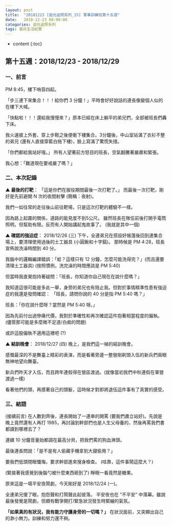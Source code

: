 ```yaml
---
layout: post
title:  "20181223 [迴光返照系列_15] 軍事訓練役第十五週"
date:   2018-12-23 00:00:00
categories: 迴光返照系列
tags: 當兵生活紀實
---
```



* content
{:toc}


## 第十五週：2018/12/23 - 2018/12/29
### 一、前言
PM 8:45，樓下哨音四起。

「步三連下來集合！！！給你們 3 分鐘！」平時會好好說話的連長像變個人似的在樓下大喊。

「快點啦！！！還給我慢慢來？」原本已經在床上躺平的弟兄們，全部被班長們轟下床。

我火速披上外套、穿上步鞋之後便衝下樓集合。3分鐘後，中山室站滿了衣衫不整的弟兄 (還有人直接穿藍白拖下樓)，臉上寫滿了驚慌失措。

「你們都給我站好哦。」
所有人望著前方怒目的班長，空氣翻騰著嚴肅和緊張。

我心想：「難道現在要戒嚴了嗎？」


### 二、本次記錄
**▲ 最後的打靶**：
「這是你們在服役期間最後一次打靶了。」
而最後一次打靶，剛好是先前避開 N 次的夜間射擊 (簡稱：夜射)。

我們一如往常的走往後山前往靶場，只是這次打靶的體驗不一樣。

因為路上起霧的關係，道路的能見度不到5公尺。
雖然班長在隊伍前後打開手電筒照明，但幫助有限。反而有人開始講起鬼故事了。
(我就是其中一個)

**▲ 確認的強迫症**：
2018/12/26 (三) 下午，全連弟兄在搭設好帳篷後回到連集合場上，要清理使用過後的土工器具 (小圓鍬和十字鎬)。
那時候是 PM 4:28，班長宣佈說洗澡時間到 40 分。

我腦中的邏輯編譯錯誤：「蛤？這樣只有 12 分鐘，怎麼可能洗得完？」(而且還要清理土工器具)
(按照慣例，洗完澡的時間應該是 PM 5:40)

但當時我直覺抱持著疑問：「班長，你知道你自己現在在說什麼嗎？」

我知道這很可能是多此一舉，身旁的弟兄也有阻止我。但對於事情精準性患有強迫症的我還是發問確認：
「班長，請問你說的 40 分是指 PM 5:40 嗎？」

班長：「你在說什麼呀？當然是 PM 5:40 呀。」

因為先前付出過慘痛代價，我對於準確性和再次確認這件抱著相當程度的偏執。(儘管那可能是多麼微不足道/白痴的問題)

或許這股偏執不適用這裡吧 (?)

 
**▲ 結訓晚會**：
2018/12/27 (四) 晚上，是我們這一梯的結訓晚會。

感慨最深的不是舞臺上精彩的表演，而是看著旁邊一整營剛剃頭入伍的新兵們兩眼無神地望向舞臺。

新兵們昨天才入伍，而且跨年連假得在營區渡過。(就像當初我們中秋連假在軍營渡過一樣)

看著他們的頭，再摸著自己的頭髮，這時候才對即將退伍這件事有了真實的感受。


### 三、結語
(接續前言)
在人數到齊後，連長開始了一連串的開罵 (要我們肅立站好)。先說是晚上竟然還有人再打 1985，再討論到幹部們也是人生父母養的，然後再罵我們書都讀到哪裡去了？

連續 10 分鐘音量始都調在最高分貝，把我們罵的狗血淋頭。

最後連長問說：「是不是有人偷藏手機拿到大寢偷用？」

要我們低頭閉眼懺悔，要求幹部進來搜身檢查。
(哇靠，這件事鬧這麼大？)

(緊接著我感覺到後腦勺被什麼東西砸到了)
睜眼一看竟然是糖果。

原來這是一場平安夜鬧劇，今天剛好是 2018/12/24 (一)。

全連弟兄傻了眼，抱怨聲和打鬧聲此起彼落。
平安夜也在 “不平安” 中落幕。雖說最後發覺是鬧劇，但頗有戰爭開打/緊急狀況發生時緊繃的氣氛。

**「如果真的有狀況，我有能力守護身旁的一切嗎？」**
在狀況面前，又突顯出自己的渺小無力。訓練和努力還不夠。
